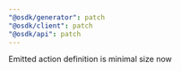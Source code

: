 ```yaml
---
"@osdk/generator": patch
"@osdk/client": patch
"@osdk/api": patch
---
```


Emitted action definition is minimal size now
